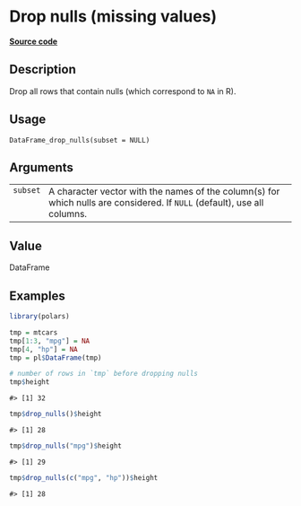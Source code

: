 

# Drop nulls (missing values)

[**Source code**](https://github.com/pola-rs/r-polars/tree/main/R/dataframe__frame.R#L444)

## Description

Drop all rows that contain nulls (which correspond to <code>NA</code> in
R).

## Usage

<pre><code class='language-R'>DataFrame_drop_nulls(subset = NULL)
</code></pre>

## Arguments

<table>
<tr>
<td style="white-space: nowrap; font-family: monospace; vertical-align: top">
<code id="DataFrame_drop_nulls_:_subset">subset</code>
</td>
<td>
A character vector with the names of the column(s) for which nulls are
considered. If <code>NULL</code> (default), use all columns.
</td>
</tr>
</table>

## Value

DataFrame

## Examples

``` r
library(polars)

tmp = mtcars
tmp[1:3, "mpg"] = NA
tmp[4, "hp"] = NA
tmp = pl$DataFrame(tmp)

# number of rows in `tmp` before dropping nulls
tmp$height
```

    #> [1] 32

``` r
tmp$drop_nulls()$height
```

    #> [1] 28

``` r
tmp$drop_nulls("mpg")$height
```

    #> [1] 29

``` r
tmp$drop_nulls(c("mpg", "hp"))$height
```

    #> [1] 28
